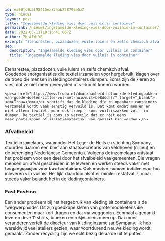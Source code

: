 ```yaml
---
id: ea90fc9b2f98415ea87aab228796e5a7
type: nieuws
layout: post
title: "Ingezamelde kleding vies door vuilnis in container"
permalink: /nieuws/ingezamelde-kleding-vies-door-vuilnis-in-container/
date: 2022-05-11T19:16:41.067Z
author: 7biA1WiYB
excerpt: "Etensresten, pizzadozen, vuile luiers en zelfs chemisch afval. Goededoelenorganisaties die textiel inzamelen voor hergebruik, klagen over de troep die mensen in kledingcontainers dumpen. Soms zijn de kleren zo vies, dat ze niet meer gerecycled of verkocht kunnen worden.  "
seo:
  description: "Ingezamelde kleding vies door vuilnis in container"
  title: "Ingezamelde kleding vies door vuilnis in container"
---
```

Etensresten, pizzadozen, vuile luiers en zelfs chemisch afval. Goededoelenorganisaties die textiel inzamelen voor hergebruik, klagen over de troep die mensen in kledingcontainers dumpen. Soms zijn de kleren zo vies, dat ze niet meer gerecycled of verkocht kunnen worden.  

    <p><a href="https://www.trouw.nl/duurzaamheid-natuur/de-kledingbakken-van-goede-doelen-zitten-vol-met-huisvuil~be8ddd47/" target="_blank"><em>Trouw</em></a> schrijft dat de kleding die in openbare containers verzameld wordt vaak ernstig vervuild is. Dat komt omdat mensen er niet alleen textiel, maar ook troep - soms vuilniszakken vol - in dumpen. De textiel is soms zo vervuild dat er niet eens meer poetslappen of isolatiemateriaal van gemaakt kan worden.</p>
<h3>Afvalbeleid</h3>
<p>Textielinzamelaars, waaronder Het Leger de Heils en stichting Sympany, stuurden daarom een brief aan staatssecretaris van Veldhoven (milieu) en de Vereniging Nederlandse Gemeenten. Volgens de inzamelaars ontstaat het probleem voor een deel door het afvalbeleid van gemeenten. Die vragen mensen om afval gescheiden in te leveren en werken steeds vaker met toegangspasjes voor buurtcontainers. Ook moeten mensen betalen voor het inleveren van vuilnis. Het lijkt daardoor alsof er minder restafval is, maar steeds vaker belandt het in de kledingcontainers. </p>
<h3>Fast Fashion</h3>
<p>Een ander probleem bij het hergebruik van kleding uit containers is de 'wegwerpmode'. Dit zijn goedkope kleren van grote modeketens die consumenten maar kort dragen en daarna weggooien. Eenmaal afgedankt leveren deze T-shirts, broeken en rokjes niets meer op. Dat moet veranderen <a href="https://www.trouw.nl/duurzaamheid-natuur/strenger-afvalbeleid-van-gemeenten-wentelt-zich-af-op-onze-kledingbakken~b044a637/" target="_blank">vertelt</a> de directeur van kledinginzamelaar Sympany<i>: </i>'Ik heb wereldwijd veel ateliers gezien, waar voortdurend nieuwe kleding wordt gemaakt. Zonder recycling zijn we echt bezig de aarde uit te putten.'</p>  
